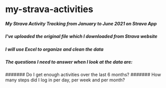 # my-strava-activities
##### My Strava Activity Tracking from January to June 2021 on Strava App
##### I've uploaded the original file which I downloaded from Strava website
##### I will use Excel to organize and clean the data
##### The questions I need to answer when I look at the data are:
####### Do I get enough activities over the last 6 months?
####### How many steps did I log in per day, per week and per month?
